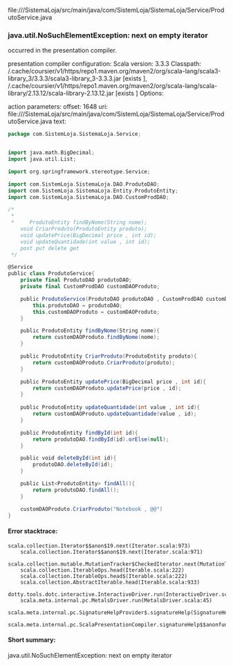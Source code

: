 file://<WORKSPACE>/SistemaLoja/src/main/java/com/SistemLoja/SistemaLoja/Service/ProdutoService.java
### java.util.NoSuchElementException: next on empty iterator

occurred in the presentation compiler.

presentation compiler configuration:
Scala version: 3.3.3
Classpath:
<HOME>/.cache/coursier/v1/https/repo1.maven.org/maven2/org/scala-lang/scala3-library_3/3.3.3/scala3-library_3-3.3.3.jar [exists ], <HOME>/.cache/coursier/v1/https/repo1.maven.org/maven2/org/scala-lang/scala-library/2.13.12/scala-library-2.13.12.jar [exists ]
Options:



action parameters:
offset: 1648
uri: file://<WORKSPACE>/SistemaLoja/src/main/java/com/SistemLoja/SistemaLoja/Service/ProdutoService.java
text:
```scala
package com.SistemLoja.SistemaLoja.Service;


import java.math.BigDecimal;
import java.util.List;

import org.springframework.stereotype.Service;

import com.SistemLoja.SistemaLoja.DAO.ProdutoDAO;
import com.SistemLoja.SistemaLoja.Entity.ProdutoEntity;
import com.SistemLoja.SistemaLoja.DAO.CustomProdDAO;

/*
 * 
 *     ProdutoEntity findByNome(String nome);
    void CriarProduto(ProdutoEntity produto);
    void updatePrice(BigDecimal price , int id);
    void updateQuantidade(int value , int id);
    post put delete get
 */

@Service
public class ProdutoService{
    private final ProdutoDAO produtoDAO;
    private final CustomProdDAO customDAOProduto;

    public ProdutoService(ProdutoDAO produtoDAO , CustomProdDAO customDAOProduto){
        this.produtoDAO = produtoDAO;
        this.customDAOProduto = customDAOProduto;
    }

    public ProdutoEntity findByNome(String nome){
        return customDAOProduto.findByNome(nome);
    }

    public ProdutoEntity CriarProduto(ProdutoEntity produto){
        return customDAOProduto.CriarProduto(produto);
    }

    public ProdutoEntity updatePrice(BigDecimal price , int id){
        return customDAOProduto.updatePrice(price , id);
    }
    
    public ProdutoEntity updateQuantidade(int value , int id){
        return customDAOProduto.updateQuantidade(value , id);
    }

    public ProdutoEntity findById(int id){
        return produtoDAO.findById(id).orElse(null);
    }

    public void deleteById(int id){
        produtoDAO.deleteById(id);
    }

    public List<ProdutoEntity> findAll(){
        return produtoDAO.findAll();
    }

    customDAOProduto.CriarProduto("Notebook , @@")
}

```



#### Error stacktrace:

```
scala.collection.Iterator$$anon$19.next(Iterator.scala:973)
	scala.collection.Iterator$$anon$19.next(Iterator.scala:971)
	scala.collection.mutable.MutationTracker$CheckedIterator.next(MutationTracker.scala:76)
	scala.collection.IterableOps.head(Iterable.scala:222)
	scala.collection.IterableOps.head$(Iterable.scala:222)
	scala.collection.AbstractIterable.head(Iterable.scala:933)
	dotty.tools.dotc.interactive.InteractiveDriver.run(InteractiveDriver.scala:168)
	scala.meta.internal.pc.MetalsDriver.run(MetalsDriver.scala:45)
	scala.meta.internal.pc.SignatureHelpProvider$.signatureHelp(SignatureHelpProvider.scala:40)
	scala.meta.internal.pc.ScalaPresentationCompiler.signatureHelp$$anonfun$1(ScalaPresentationCompiler.scala:435)
```
#### Short summary: 

java.util.NoSuchElementException: next on empty iterator
